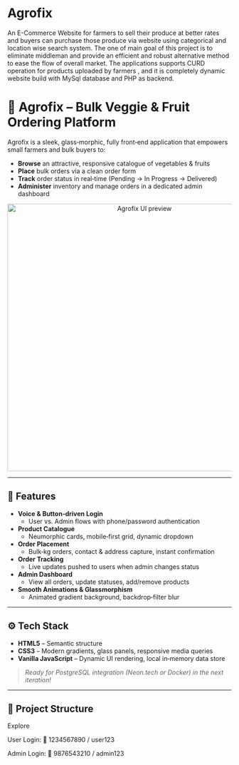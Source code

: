 # Agrofix
An E-Commerce Website for farmers to sell their produce at better rates and buyers can purchase those produce via website using categorical and location wise search system. The one of main goal of this project is to eliminate middleman and provide an efficient and robust alternative method to ease the flow of overall market.
The applications supports CURD operation for products uploaded by farmers , and it is completely dynamic website build with MySql database and PHP as backend.

# 🌱 Agrofix – Bulk Veggie & Fruit Ordering Platform

Agrofix is a sleek, glass‑morphic, fully front‑end application that empowers small farmers and bulk buyers to:
- **Browse** an attractive, responsive catalogue of vegetables & fruits  
- **Place** bulk orders via a clean order form  
- **Track** order status in real‑time (Pending → In Progress → Delivered)  
- **Administer** inventory and manage orders in a dedicated admin dashboard  

<p align="center">
  <img src="https://user-images.githubusercontent.com/…/agrifox-screenshot.png" alt="Agrofix UI preview" width="600"/>
</p>

---

## 🚀 Features

- **Voice & Button‑driven Login**  
  - User vs. Admin flows with phone/password authentication  
- **Product Catalogue**  
  - Neu­mo­rphic cards, mobile‑first grid, dynamic dropdown  
- **Order Placement**  
  - Bulk‑kg orders, contact & address capture, instant confirmation  
- **Order Tracking**  
  - Live updates pushed to users when admin changes status  
- **Admin Dashboard**  
  - View all orders, update statuses, add/remove products  
- **Smooth Animations & Glassmorphism**  
  - Animated gradient background, backdrop‑filter blur  

---

## ⚙️ Tech Stack

- **HTML5** – Semantic structure  
- **CSS3** – Modern gradients, glass panels, responsive media queries  
- **Vanilla JavaScript** – Dynamic UI rendering, local in‑memory data store  

> _Ready for PostgreSQL integration (Neon.tech or Docker) in the next iteration!_

---

## 📁 Project Structure

Explore

User Login: 📲 1234567890 / user123

Admin Login: 🔧 9876543210 / admin123
